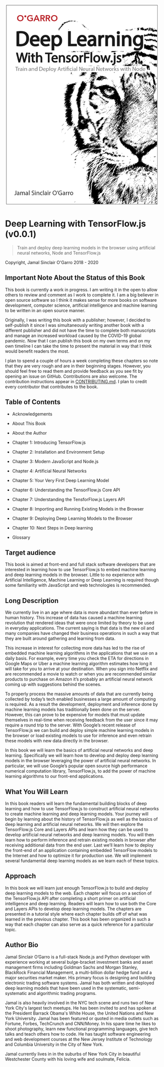 ![](./images/cover.png)

# Deep Learning with TensorFlow.js (v0.0.1)

> Train and deploy deep learning models in the browser using artificial neural networks, Node and TensorFlow.js

Copyright, Jamal Sinclair O'Garro 2018 - 2020

## Important Note About the Status of this Book

This book is currently a work in progress. I am writing it in the open to allow others to review and comment as I work to complete it. I am a big believer in open source software so I think it makes sense for more books on software development, computer science, artificial intelligence and machine learning to be written in an open source manner.

Originally, I was writing this book with a publisher; however, I decided to self-publish it since I was simultaneously writing another book with a different publisher and did not have the time to complete both manuscripts and manage an increased workload caused by the COVID-19 global pandemic. Now that I can publish this book on my own terms and on my own timeline I can take the time to present the material in way that I think would benefit readers the most.

I plan to spend a couple of hours a week completing these chapters so note that they are very rough and are in their beginning stages. However, you should feel free to read them and provide feedback as you see fit by opening an issue on GitHub. Contributions are also welcome. The contribution instructions appear in [CONTRIBUTING.md](./CONTRIBUTING.md). I plan to credit every contributor that contributes to the book.

## Table of Contents

- Acknowledgements

- About This Book

- About the Author

- Chapter 1: Introducing TensorFlow.js

- Chapter 2: Installation and Environment Setup

- Chapter 3: Modern JavaScript and Node.js

- Chapter 4: Artificial Neural Networks

- Chapter 5: Your Very First Deep Learning Model

- Chapter 6: Understanding the TensorFlow.js Core API

- Chapter 7: Understanding the TensforFlow.js Layers API

- Chapter 8: Importing and Running Existing Models in the Browser

- Chapter 9: Deploying Deep Learning Models to the Browser

- Chapter 10: Next Steps in Deep learning

- Glossary

## Target audience

This book is aimed at front-end and full stack software developers that are interested in learning how to use TensorFlow.js to embed machine learning and deep learning models in the browser. Little to no experience with Artificial Intelligence, Machine Learning or Deep Learning is required though some familiarity with JavaScript and web technologies is recommended.

## Long Description

We currently live in an age where data is more abundant than ever before in human history. This increase of data has caused a machine learning revolution that rendered ideas that were once limited by theory to be used in everyday applications. The current saying is that data is the new oil and many companies have changed their business operations in such a way that they are built around gathering and learning from data.

This increase in interest for collecting more data has led to the rise of embedded machine learning algorithms in the applications that we use on a daily basis. For example, every time you check the ETA for directions in Google Maps or Uber a machine learning algorithm estimates how long it will take for you to arrive at your destination. When you sign into Netflix and are recommended a movie to watch or when you are recommended similar products to purchase on Amazon it’s probably an artificial neural network coming up with suggestions behind the scenes.

To properly process the massive amounts of data that are currently being collected by today’s tech enabled businesses a large amount of computing is required. As a result the development, deployment and inference done by machine learning models has traditionally been done on the server. However, this can prove to be expensive for models that must update themselves in real-time when receiving feedback from the user since it may require a round trip to the server. With Google’s recent release of TensorFlow.js we can build and deploy simple machine learning models in the browser or load existing models to use for inference and even retrain these models with new data directly in the browser.

In this book we will learn the basics of artificial neural networks and deep learning. Specifically we will learn how to develop and deploy deep learning models in the browser leveraging the power of artificial neural networks. In particular, we will use Google’s popular open source high performance numerical computation library, TensorFlow.js, to add the power of machine learning algorithms to our front-end applications.

## What You Will Learn

In this book readers will learn the fundamental building blocks of deep learning and how to use TensorFlow.js to construct artificial neural networks to create machine learning and deep learning models. Your journey will begin by learning about the history of TensorFlow.js as well as the basics of deep learning and artificial neural networks. We will then explore the TensorFlow.js Core and Layers APIs and learn how they can be used to develop artificial neural networks and deep learning models. You will then learn how to perform inference and retrain existing models in browser after receiving additional data from the end user. Last we’ll learn how to deploy the front-end of an application containing embedded TensorFlow models to the Internet and how to optimize it for production use. We will implement several fundamental deep learning models as we learn each of these topics.

## Approach

In this book we will learn just enough TensorFlow.js to build and deploy deep learning models to the web. Each chapter will focus on a section of the TensorFlow.js API after completing a short primer on artificial intelligence and deep learning. Readers will learn how to use both the Core and Layers APIs to develop deep learning models. The chapters are presented in a tutorial style where each chapter builds off of what was learned in the previous chapter. This book has been organized in such a way that each chapter can also serve as a quick reference for a particular topic.

## Author Bio

Jamal Sinclair O’Garro is a full-stack Node.js and Python developer with experience working at several bulge-bracket investment banks and asset management firms including Goldman Sachs and Morgan Stanley, BlackRock Financial Management, a multi-billion dollar hedge fund and a major securities market maker. His primary focus is designing and building electronic trading software systems. Jamal has both written and deployed deep learning models that have been used in the systematic, semi-systematic and algorithmic trading programs.

Jamal is also heavily involved in the NYC tech scene and runs two of New York City's largest tech meetups. He has been invited to and has spoken at the President Barrack Obama's White House, the United Nations and New York University. Jamal has been featured or quoted in media outlets such as Fortune, Forbes, TechCrunch and CNN/Money. In his spare time he likes to shoot photography, learn new functional programming languages, give tech talks and teach others how to code. He has taught software engineering and web development courses at the New Jersey Institute of Technology and Columbia University in the City of New York.

Jamal currently lives in in the suburbs of New York City in beautiful Westchester County with his loving wife and soulmate, Felicia.
